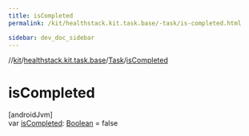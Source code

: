 ```yaml
---
title: isCompleted
permalink: /kit/healthstack.kit.task.base/-task/is-completed.html

sidebar: dev_doc_sidebar
---
```

//[kit](../../../kit.html)/[healthstack.kit.task.base](../index.html)/[Task](index.html)/[isCompleted](is-completed.html)



# isCompleted



[androidJvm]\
var [isCompleted](is-completed.html): [Boolean](https://kotlinlang.org/api/latest/jvm/stdlib/kotlin/-boolean/index.html) = false




